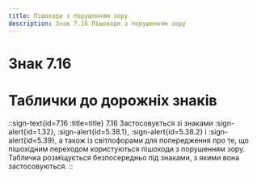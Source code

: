 ```yaml
---
title: Пішоходи з порушенням зору
description: Знак 7.16 Пішоходи з порушенням зору
---
```

# Знак 7.16
# Таблички до дорожніх знаків
::sign-text{id=7.16 :title=title}
7.16 Застосовується зі знаками :sign-alert{id=1.32}, :sign-alert{id=5.38.1}, :sign-alert{id=5.38.2} і :sign-alert{id=5.39}, а також із світлофорами для попередження про те, що пішохідним переходом користуються пішоходи з порушенням зору.
Табличка розміщується безпосередньо під знаками, з якими вона застосовуються.
::